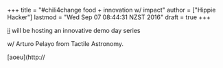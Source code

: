 +++
title = "#chili4change food + innovation w/ impact"
author = ["Hippie Hacker"]
lastmod = "Wed Sep 07 08:44:31 NZST 2016"
draft = true
+++


[ii](blog.ii.delivery) will be hosting an innovative demo day series

w/ Arturo Pelayo from Tactile Astronomy.

[aoeu](http://
